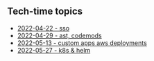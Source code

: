 ## Tech-time topics

- [2022-04-22 - sso](./2022-04-22-sso/README.md)
- [2022-04-29 - ast, codemods](./2022-04-29-ast-codemods/README.md)
- [2022-05-13 - custom apps aws deployments](./2022-05-13-custom-apps-aws-deployments/README.md)
- [2022-05-27 - k8s & helm](./2022-05-27-k8s-&-helm/README.md)
